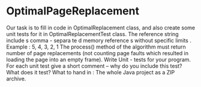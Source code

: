 # OptimalPageReplacement
Our task is to fill in code in OptimalReplacement class, and also create some unit tests for it in OptimalReplacementTest class. The reference string include s comma - separa te d memory reference s without specific limits . Example : 5, 4, 3, 2, 1 The  process() method of the algorithm must return  number of page replacements (not counting page faults  which resulted in loading the page into an empty frame). Write Unit - tests for your program. For each unit test give a short comment  – why do you  include this test?  What does it test? What to hand in : The whole Java project as a ZIP archive.
